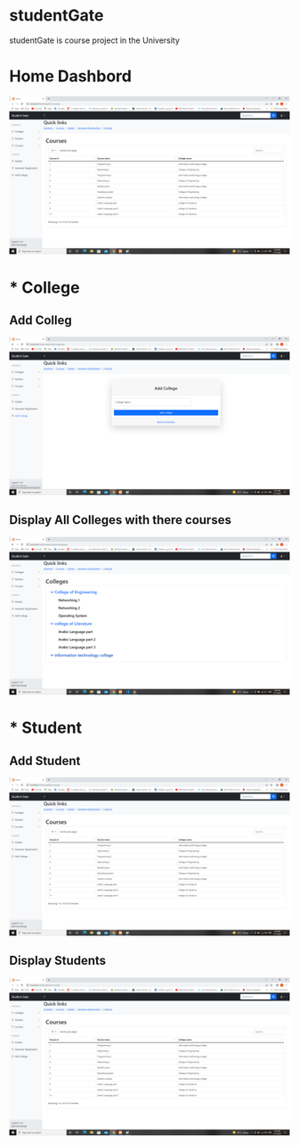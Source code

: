 # studentGate
studentGate is course project in the University 

# Home Dashbord
<img src="/images/homePage.png"/>

# * College 

## Add Colleg
<img src="/images/AddCollege.png"/>

## Display All Colleges with there courses
<img src="/images/displayCollege.png"/>

# * Student

## Add Student
<img src="/images/homePage.png"/>

## Display Students
<img src="/images/homePage.png"/>

